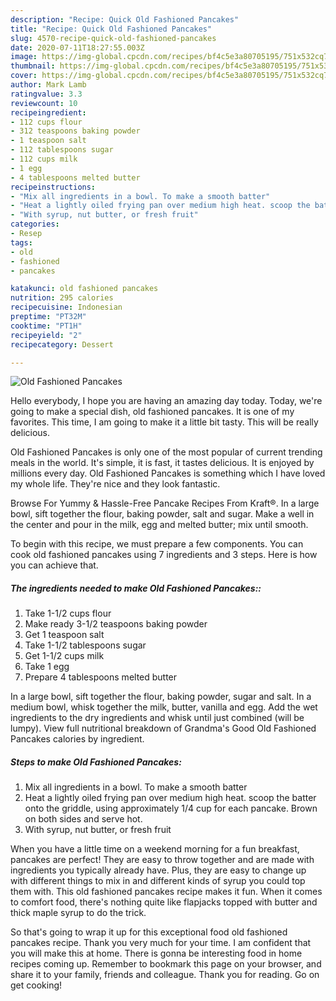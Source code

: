 ```yaml
---
description: "Recipe: Quick Old Fashioned Pancakes"
title: "Recipe: Quick Old Fashioned Pancakes"
slug: 4570-recipe-quick-old-fashioned-pancakes
date: 2020-07-11T18:27:55.003Z
image: https://img-global.cpcdn.com/recipes/bf4c5e3a80705195/751x532cq70/old-fashioned-pancakes-recipe-main-photo.jpg
thumbnail: https://img-global.cpcdn.com/recipes/bf4c5e3a80705195/751x532cq70/old-fashioned-pancakes-recipe-main-photo.jpg
cover: https://img-global.cpcdn.com/recipes/bf4c5e3a80705195/751x532cq70/old-fashioned-pancakes-recipe-main-photo.jpg
author: Mark Lamb
ratingvalue: 3.3
reviewcount: 10
recipeingredient:
- 112 cups flour
- 312 teaspoons baking powder
- 1 teaspoon salt
- 112 tablespoons sugar
- 112 cups milk
- 1 egg
- 4 tablespoons melted butter
recipeinstructions:
- "Mix all ingredients in a bowl. To make a smooth batter"
- "Heat a lightly oiled frying pan over medium high heat. scoop the batter onto the griddle, using approximately 1/4 cup for each pancake. Brown on both sides and serve hot."
- "With syrup, nut butter, or fresh fruit"
categories:
- Resep
tags:
- old
- fashioned
- pancakes

katakunci: old fashioned pancakes
nutrition: 295 calories
recipecuisine: Indonesian
preptime: "PT32M"
cooktime: "PT1H"
recipeyield: "2"
recipecategory: Dessert

---
```



![Old Fashioned Pancakes](https://img-global.cpcdn.com/recipes/bf4c5e3a80705195/751x532cq70/old-fashioned-pancakes-recipe-main-photo.jpg)

Hello everybody, I hope you are having an amazing day today. Today, we're going to make a special dish, old fashioned pancakes. It is one of my favorites. This time, I am going to make it a little bit tasty. This will be really delicious.

Old Fashioned Pancakes is only one of the most popular of current trending meals in the world. It's simple, it is fast, it tastes delicious. It is enjoyed by millions every day. Old Fashioned Pancakes is something which I have loved my whole life. They're nice and they look fantastic.

Browse For Yummy &amp; Hassle-Free Pancake Recipes From Kraft®. In a large bowl, sift together the flour, baking powder, salt and sugar. Make a well in the center and pour in the milk, egg and melted butter; mix until smooth.


To begin with this recipe, we must prepare a few components. You can cook old fashioned pancakes using 7 ingredients and 3 steps. Here is how you can achieve that.

##### The ingredients needed to make Old Fashioned Pancakes::

1. Take 1-1/2 cups flour
1. Make ready 3-1/2 teaspoons baking powder
1. Get 1 teaspoon salt
1. Take 1-1/2 tablespoons sugar
1. Get 1-1/2 cups milk
1. Take 1 egg
1. Prepare 4 tablespoons melted butter


In a large bowl, sift together the flour, baking powder, sugar and salt. In a medium bowl, whisk together the milk, butter, vanilla and egg. Add the wet ingredients to the dry ingredients and whisk until just combined (will be lumpy). View full nutritional breakdown of Grandma&#39;s Good Old Fashioned Pancakes calories by ingredient. 

##### Steps to make Old Fashioned Pancakes:

1. Mix all ingredients in a bowl. To make a smooth batter
1. Heat a lightly oiled frying pan over medium high heat. scoop the batter onto the griddle, using approximately 1/4 cup for each pancake. Brown on both sides and serve hot.
1. With syrup, nut butter, or fresh fruit


When you have a little time on a weekend morning for a fun breakfast, pancakes are perfect! They are easy to throw together and are made with ingredients you typically already have. Plus, they are easy to change up with different things to mix in and different kinds of syrup you could top them with. This old fashioned pancakes recipe makes it fun. When it comes to comfort food, there&#39;s nothing quite like flapjacks topped with butter and thick maple syrup to do the trick. 

So that's going to wrap it up for this exceptional food old fashioned pancakes recipe. Thank you very much for your time. I am confident that you will make this at home. There is gonna be interesting food in home recipes coming up. Remember to bookmark this page on your browser, and share it to your family, friends and colleague. Thank you for reading. Go on get cooking!
